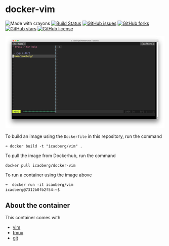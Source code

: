 # docker-vim

![Made with crayons](https://forthebadge.com/images/badges/made-with-crayons.svg) 
[![Build Status](https://travis-ci.org/icaoberg/docker-vim.svg?branch=master)](https://travis-ci.org/icaoberg/docker-vim)
[![GitHub issues](https://img.shields.io/github/issues/icaoberg/docker-vim.svg)](https://github.com/icaoberg/docker-vim/issues)
[![GitHub forks](https://img.shields.io/github/forks/icaoberg/docker-vim.svg)](https://github.com/icaoberg/docker-vim/network)
[![GitHub stars](https://img.shields.io/github/stars/icaoberg/docker-vim.svg)](https://github.com/icaoberg/docker-vim/stargazers)
[![GitHub license](https://img.shields.io/badge/license-GPLv3-blue.svg)](https://www.gnu.org/licenses/quick-guide-gplv3.en.html)

![vim as IDE](https://raw.githubusercontent.com/icaoberg/docker-vim/master/images/screenshot.png)

To build an image using the `Dockerfile` in this repository, run the command

```
➜ docker build -t "icaoberg/vim" .
```

To pull the image from Dockerhub, run the command

```
docker pull icaoberg/docker-vim
```

To run a container using the image above

```
➜  docker run -it icaoberg/vim
icaoberg@7312b0fb2f54:~$
```

## About the container

This container comes with 

* [vim](https://www.vim.org/)
* [tmux](https://github.com/tmux/tmux)
* [git](https://git-scm.com/)
